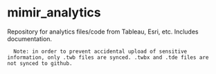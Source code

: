 # mimir_analytics
Repository for analytics files/code from Tableau, Esri, etc. Includes documentation.
  
      Note: in order to prevent accidental upload of sensitive information, only .twb files are synced. .twbx and .tde files are             not synced to github.
